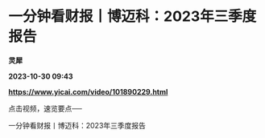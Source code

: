 # 一分钟看财报丨博迈科：2023年三季度报告
**灵犀**

**2023-10-30 09:43**

**https://www.yicai.com/video/101890229.html**

点击视频，速览要点──

一分钟看财报丨博迈科：2023年三季度报告